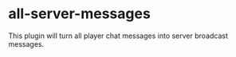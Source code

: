 # all-server-messages
This plugin will turn all player chat messages into server broadcast messages.